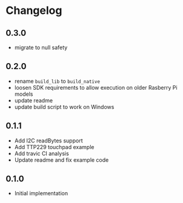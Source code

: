 # Changelog

## 0.3.0
 * migrate to null safety

## 0.2.0
 * rename `build_lib` to `build_native`
 * loosen SDK requirements to allow execution on older Rasberry Pi models
 * update readme
 * update build script to work on Windows

## 0.1.1
 * Add I2C readBytes support
 * Add TTP229 touchpad example
 * Add travic CI analysis
 * Update readme and fix example code

## 0.1.0
 * Initial implementation
